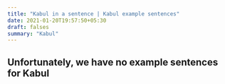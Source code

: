 ```yaml
---
title: "Kabul in a sentence | Kabul example sentences"
date: 2021-01-20T19:57:50+05:30
draft: falses
summary: "Kabul"
---
```

## Unfortunately, we have no example sentences for Kabul                 
